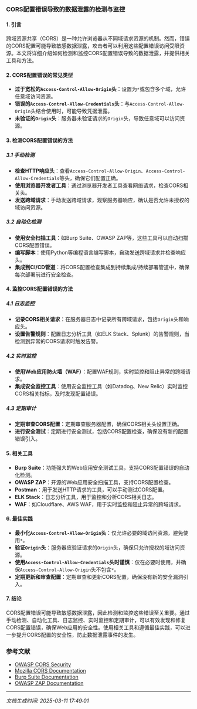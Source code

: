 ### CORS配置错误导致的数据泄露的检测与监控

#### 1. 引言
跨域资源共享（CORS）是一种允许浏览器从不同域请求资源的机制。然而，错误的CORS配置可能导致敏感数据泄露，攻击者可以利用这些配置错误访问受限资源。本文将详细介绍如何检测和监控CORS配置错误导致的数据泄露，并提供相关工具和方法。

#### 2. CORS配置错误的常见类型
- **过于宽松的`Access-Control-Allow-Origin`头**：设置为`*`或包含多个域，允许任意域访问资源。
- **错误的`Access-Control-Allow-Credentials`头**：与`Access-Control-Allow-Origin`头结合使用时，可能导致凭据泄露。
- **未验证的`Origin`头**：服务器未验证请求的`Origin`头，导致任意域可以访问资源。

#### 3. 检测CORS配置错误的方法
##### 3.1 手动检测
- **检查HTTP响应头**：查看`Access-Control-Allow-Origin`、`Access-Control-Allow-Credentials`等头，确保它们配置正确。
- **使用浏览器开发者工具**：通过浏览器开发者工具查看网络请求，检查CORS相关头。
- **发送跨域请求**：手动发送跨域请求，观察服务器响应，确认是否允许未授权的域访问资源。

##### 3.2 自动化检测
- **使用安全扫描工具**：如Burp Suite、OWASP ZAP等，这些工具可以自动扫描CORS配置错误。
- **编写脚本**：使用Python等编程语言编写脚本，自动发送跨域请求并检查响应头。
- **集成到CI/CD管道**：将CORS配置检查集成到持续集成/持续部署管道中，确保每次部署前进行安全检查。

#### 4. 监控CORS配置错误的方法
##### 4.1 日志监控
- **记录CORS相关请求**：在服务器日志中记录所有跨域请求，包括`Origin`头和响应头。
- **设置告警规则**：配置日志分析工具（如ELK Stack、Splunk）的告警规则，当检测到异常的CORS请求时触发告警。

##### 4.2 实时监控
- **使用Web应用防火墙（WAF）**：配置WAF规则，实时监控和阻止异常的跨域请求。
- **集成安全监控工具**：使用安全监控工具（如Datadog、New Relic）实时监控CORS相关指标，及时发现配置错误。

##### 4.3 定期审计
- **定期审查CORS配置**：定期审查服务器配置，确保CORS相关头设置正确。
- **进行安全测试**：定期进行安全测试，包括CORS配置检查，确保没有新的配置错误引入。

#### 5. 相关工具
- **Burp Suite**：功能强大的Web应用安全测试工具，支持CORS配置错误的自动化检测。
- **OWASP ZAP**：开源的Web应用安全扫描工具，支持CORS配置检查。
- **Postman**：用于发送HTTP请求的工具，可以手动测试CORS配置。
- **ELK Stack**：日志分析工具，用于监控和分析CORS相关日志。
- **WAF**：如Cloudflare、AWS WAF，用于实时监控和阻止异常的跨域请求。

#### 6. 最佳实践
- **最小化`Access-Control-Allow-Origin`头**：仅允许必要的域访问资源，避免使用`*`。
- **验证`Origin`头**：服务器应验证请求的`Origin`头，确保只允许授权的域访问资源。
- **使用`Access-Control-Allow-Credentials`头时谨慎**：仅在必要时使用，并确保`Access-Control-Allow-Origin`头不包含`*`。
- **定期更新和审查配置**：定期审查和更新CORS配置，确保没有新的安全漏洞引入。

#### 7. 结论
CORS配置错误可能导致敏感数据泄露，因此检测和监控这些错误至关重要。通过手动检测、自动化工具、日志监控、实时监控和定期审计，可以有效发现和修复CORS配置错误，确保Web应用的安全性。使用相关工具和遵循最佳实践，可以进一步提升CORS配置的安全性，防止数据泄露事件的发生。

### 参考文献
- [OWASP CORS Security](https://owasp.org/www-project-top-ten/2017/A5_2017-Broken_Access_Control)
- [Mozilla CORS Documentation](https://developer.mozilla.org/en-US/docs/Web/HTTP/CORS)
- [Burp Suite Documentation](https://portswigger.net/burp/documentation)
- [OWASP ZAP Documentation](https://www.zaproxy.org/docs/)

---

*文档生成时间: 2025-03-11 17:49:01*






















